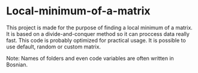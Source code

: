 # Local-minimum-of-a-matrix

This project is made for the purpose of finding a local minimum of a matrix.
It is based on a divide-and-conquer method so it can proccess data really fast.
This code is probably optimized for practical usage.
It is possible to use default, random or custom matrix.

Note: Names of folders and even code variables are often written in Bosnian.
